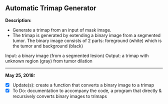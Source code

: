 ## Automatic Trimap Generator ##

<b>Description: </b> 
<ul>
<li/>Generate a trimap from an input of mask image.
<li/>The trimap is generated by extending a binary image from a segmented tumor. The binary image consists of 2 parts: foreground (white) which is the tumor and background (black)
</ul>

Input: a binary image (from a segmented lesion)
Output: a trimap with unknown region (gray) from tumor dilation
<hr />
<b>May 25, 2018: </b> <br/>

- [x] Update(s): create a function that converts a binary image to a trimap
- [x] To Do: documentation to accompany the code, a program that directly & recursively converts binary images to trimaps 
